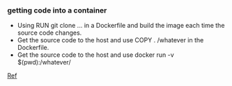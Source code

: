 ### getting code into a container

- Using RUN git clone ... in a Dockerfile and build the image each time the source code changes.
- Get the source code to the host and use COPY . /whatever in the Dockerfile.
- Get the source code to the host and use docker run -v $(pwd):/whatever/

[Ref](https://forums.docker.com/t/best-practices-for-getting-code-into-a-container-git-clone-vs-copy-vs-data-container/4077)
